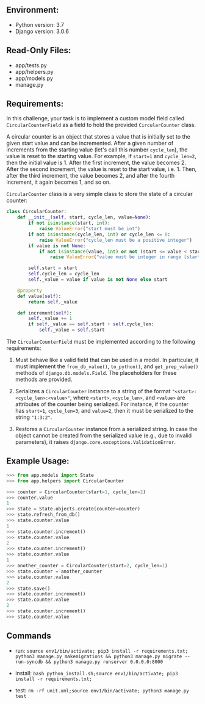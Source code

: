 ## Environment:
- Python version: 3.7
- Django version: 3.0.6

## Read-Only Files:
- app/tests.py
- app/helpers.py
- app/models.py
- manage.py

## Requirements:


In this challenge, your task is to implement a custom model field called `CircularCounterField` as a field to hold the provided `CircularCounter` class.

A circular counter is an object that stores a value that is initially set to the given start value and can be incremented. After a given number of increments from the starting value (let's call this number `cycle_len`), the value is reset to the starting value. For example, if `start=1` and `cycle_len=2`, then the initial value is 1. After the first increment, the value becomes 2. After the second increment, the value is reset to the start value, i.e. 1. Then, after the third increment, the value becomes 2, and after the fourth increment, it again becomes 1, and so on.



`CircularCounter` class is a very simple class to store the state of a circular counter:

```python
class CircularCounter:
    def __init__(self, start, cycle_len, value=None):
        if not isinstance(start, int):
            raise ValueError("start must be int")
        if not isinstance(cycle_len, int) or cycle_len <= 0:
            raise ValueError("cycle_len must be a positive integer")
        if value is not None:
            if not isinstance(value, int) or not (start <= value < start+cycle_len):
                raise ValueError("value must be integer in range [start, start+cycle_len)")

        self.start = start
        self.cycle_len = cycle_len
        self._value = value if value is not None else start

    @property
    def value(self):
        return self._value

    def increment(self):
        self._value += 1
        if self._value == self.start + self.cycle_len:
            self._value = self.start
```

The `CircularCounterField` must be implemented according to the following requirements:

1. Must behave like a valid field that can be used in a model. In particular, it must implement the `from_db_value()`, `to_python()`, and `get_prep_value()` methods of `django.db.models.Field`. The placeholders for these methods are provided.

2. Serializes a `CircularCounter` instance to a string of the format `"<start>:<cycle_len>:<value>"`, where `<start>`, `<cycle_len>`, and `<value>` are attributes of the counter being serialized. For instance, if the counter has `start=1`, `cycle_len=3`, and `value=2`, then it must be serialized to the string `"1:3:2"`.

3. Restores a `CircularCounter` instance from a serialized string. In case the object cannot be created from the serialized value (e.g., due to invalid parameters), it raises `django.core.exceptions.ValidationError`.

## Example Usage:

```python
>>> from app.models import State
>>> from app.helpers import CircularCounter

>>> counter = CircularCounter(start=1, cycle_len=2)
>>> counter.value
1
>>> state = State.objects.create(counter=counter)
>>> state.refresh_from_db()
>>> state.counter.value
1
>>> state.counter.increment()
>>> state.counter.value
2
>>> state.counter.increment()
>>> state.counter.value
1
>>> another_counter = CircularCounter(start=2, cycle_len=1)
>>> state.counter = another_counter
>>> state.counter.value
2
>>> state.save()
>>> state.counter.increment()
>>> state.counter.value
2
>>> state.counter.increment()
>>> state.counter.value

```

## Commands

+ run:
```source env1/bin/activate; pip3 install -r requirements.txt; python3 manage.py makemigrations && python3 manage.py migrate --run-syncdb && python3 manage.py runserver 0.0.0.0:8000```

+  install:
```bash python_install.sh;source env1/bin/activate; pip3 install -r requirements.txt;```

+ test:
```rm -rf unit.xml;source env1/bin/activate; python3 manage.py test```
